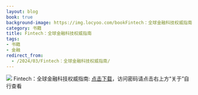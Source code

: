 ```yaml
---
layout: blog
book: true
background-image: https://img.locyoo.com/bookFintech：全球金融科技权威指南.jpg
category: 书籍
title: Fintech：全球金融科技权威指南
tags:
- 书籍
- 金融
redirect_from:
  - /2024/03/Fintech：全球金融科技权威指南/
---
```

![](https://img.locyoo.com/bookFintech：全球金融科技权威指南.jpg)
Fintech：全球金融科技权威指南: <a name = "ref1" href="https://url18.ctfile.com/f/50983618-1345402459-8d4cd5?p=3619">点击下载</a>，访问密码请点击右上方“关于”自行查看